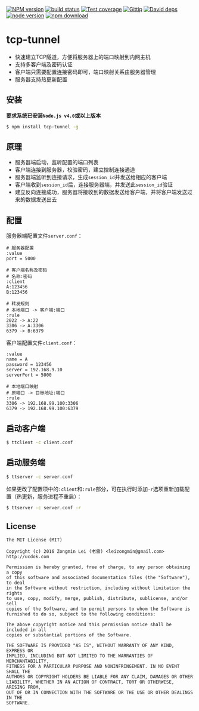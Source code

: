 [![NPM version][npm-image]][npm-url]
[![build status][travis-image]][travis-url]
[![Test coverage][coveralls-image]][coveralls-url]
[![Gittip][gittip-image]][gittip-url]
[![David deps][david-image]][david-url]
[![node version][node-image]][node-url]
[![npm download][download-image]][download-url]

[npm-image]: https://img.shields.io/npm/v/tcp-tunnel.svg?style=flat-square
[npm-url]: https://npmjs.org/package/tcp-tunnel
[travis-image]: https://img.shields.io/travis/leizongmin/tcp-tunnel.svg?style=flat-square
[travis-url]: https://travis-ci.org/leizongmin/tcp-tunnel
[coveralls-image]: https://img.shields.io/coveralls/leizongmin/tcp-tunnel.svg?style=flat-square
[coveralls-url]: https://coveralls.io/r/leizongmin/tcp-tunnel?branch=master
[gittip-image]: https://img.shields.io/gittip/leizongmin.svg?style=flat-square
[gittip-url]: https://www.gittip.com/leizongmin/
[david-image]: https://img.shields.io/david/leizongmin/tcp-tunnel.svg?style=flat-square
[david-url]: https://david-dm.org/leizongmin/tcp-tunnel
[node-image]: https://img.shields.io/badge/node.js-%3E=_4.0-green.svg?style=flat-square
[node-url]: http://nodejs.org/download/
[download-image]: https://img.shields.io/npm/dm/tcp-tunnel.svg?style=flat-square
[download-url]: https://npmjs.org/package/tcp-tunnel

# tcp-tunnel

+ 快速建立TCP隧道，方便将服务器上的端口映射到内网主机
+ 支持多客户端及密码认证
+ 客户端只需要配置连接密码即可，端口映射关系由服务器管理
+ 服务器支持热更新配置


## 安装

**要求系统已安装`Node.js v4.0`或以上版本**

```bash
$ npm install tcp-tunnel -g
```

## 原理

+ 服务器端启动，监听配置的端口列表
+ 客户端连接到服务器，校验密码，建立控制连接通道
+ 服务器端监听到连接请求，生成`session_id`并发送给相应的客户端
+ 客户端收到`session_id`后，连接服务器端，并发送此`session_id`验证
+ 建立反向连接成功，服务器将接收到的数据发送给客户端，并将客户端发送过来的数据发送出去

## 配置

服务器端配置文件`server.conf`：

```
# 服务器配置
:value
port = 5000

# 客户端名称及密码
# 名称:密码
:client
A:123456
B:123456

# 转发规则
# 本地端口 -> 客户端:端口
:rule
2022 -> A:22
3306 -> A:3306
6379 -> B:6379
```

客户端配置文件`client.conf`：

```
:value
name = A
password = 123456
server = 192.168.9.10
serverPort = 5000

# 本地端口映射
# 原端口 -> 目标地址:端口
:rule
3306 -> 192.168.99.100:3306
6379 -> 192.168.99.100:6379
```

## 启动客户端

```bash
$ ttclient -c client.conf
```

## 启动服务端

```bash
$ ttserver -c server.conf
```

如果更改了配置项中的`:client`和`:rule`部分，可在执行时添加`-r`选项重新加载配置（热更新，服务进程不重启）：

```bash
$ ttserver -c server.conf -r
```


## License

```
The MIT License (MIT)

Copyright (c) 2016 Zongmin Lei (老雷) <leizongmin@gmail.com>
http://ucdok.com

Permission is hereby granted, free of charge, to any person obtaining a copy
of this software and associated documentation files (the "Software"), to deal
in the Software without restriction, including without limitation the rights
to use, copy, modify, merge, publish, distribute, sublicense, and/or sell
copies of the Software, and to permit persons to whom the Software is
furnished to do so, subject to the following conditions:

The above copyright notice and this permission notice shall be included in all
copies or substantial portions of the Software.

THE SOFTWARE IS PROVIDED "AS IS", WITHOUT WARRANTY OF ANY KIND, EXPRESS OR
IMPLIED, INCLUDING BUT NOT LIMITED TO THE WARRANTIES OF MERCHANTABILITY,
FITNESS FOR A PARTICULAR PURPOSE AND NONINFRINGEMENT. IN NO EVENT SHALL THE
AUTHORS OR COPYRIGHT HOLDERS BE LIABLE FOR ANY CLAIM, DAMAGES OR OTHER
LIABILITY, WHETHER IN AN ACTION OF CONTRACT, TORT OR OTHERWISE, ARISING FROM,
OUT OF OR IN CONNECTION WITH THE SOFTWARE OR THE USE OR OTHER DEALINGS IN THE
SOFTWARE.
```

